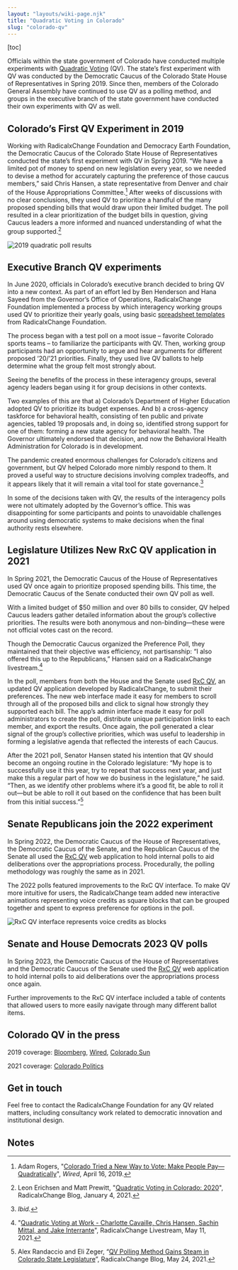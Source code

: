 ```yaml
---
layout: "layouts/wiki-page.njk"
title: "Quadratic Voting in Colorado"
slug: "colorado-qv"
---
```

[toc]

Officials within the state government of Colorado have conducted multiple experiments with [Quadratic Voting](/concepts/plural-voting/) (QV). The state’s first experiment with QV was conducted by the Democratic Caucus of the Colorado State House of Representatives in Spring 2019. Since then, members of the Colorado General Assembly have continued to use QV as a polling method, and groups in the executive branch of the state government have conducted their own experiments with QV as well.

## Colorado’s First QV Experiment in 2019

Working with RadicalxChange Foundation and Democracy Earth Foundation, the Democratic Caucus of the Colorado State House of Representatives conducted the state’s first experiment with QV in Spring 2019. “We have a limited pot of money to spend on new legislation every year, so we needed to devise a method for accurately capturing the preference of those caucus members,” said Chris Hansen, a state representative from Denver and chair of the House Appropriations Committee.[^1] After weeks of discussions with no clear conclusions, they used QV to prioritize a handful of the many proposed spending bills that would draw upon their limited budget. The poll resulted in a clear prioritization of the budget bills in question, giving Caucus leaders a more informed and nuanced understanding of what the group supported.[^2]

![2019 quadratic poll results](/images/blog/colorado-qv-distribution.png)

## Executive Branch QV experiments

In June 2020, officials in Colorado’s executive branch decided to bring QV into a new context. As part of an effort led by Ben Henderson and Hana Sayeed from the Governor’s Office of Operations, RadicalxChange Foundation implemented a process by which interagency working groups used QV to prioritize their yearly goals, using basic [spreadsheet templates](https://drive.google.com/drive/folders/1trnAJ1XOLyZk-0mgedZ3G98MQH3xrL0m?usp=sharing) from RadicalxChange Foundation.

The process began with a test poll on a moot issue – favorite Colorado sports teams – to familiarize the participants with QV. Then, working group participants had an opportunity to argue and hear arguments for different proposed ‘20/’21 priorities. Finally, they used live QV ballots to help determine what the group felt most strongly about.

Seeing the benefits of the process in these interagency groups, several agency leaders began using it for group decisions in other contexts.

Two examples of this are that a) Colorado’s Department of Higher Education adopted QV to prioritize its budget expenses. And b) a cross-agency taskforce for behavioral health, consisting of ten public and private agencies, tabled 19 proposals and, in doing so, identified strong support for one of them: forming a new state agency for behavioral health. The Governor ultimately endorsed that decision, and now the Behavioral Health Administration for Colorado is in development.

The pandemic created enormous challenges for Colorado’s citizens and government, but QV helped Colorado more nimbly respond to them. It proved a useful way to structure decisions involving complex tradeoffs, and it appears likely that it will remain a vital tool for state governance.[^3]

In some of the decisions taken with QV, the results of the interagency polls were not ultimately adopted by the Governor’s office. This was disappointing for some participants and points to unavoidable challenges around using democratic systems to make decisions when the final authority rests elsewhere.

## Legislature Utilizes New RxC QV application in 2021

In Spring 2021, the Democratic Caucus of the House of Representatives used QV once again to prioritize proposed spending bills. This time, the Democratic Caucus of the Senate conducted their own QV poll as well.

With a limited budget of $50 million and over 80 bills to consider, QV helped Caucus leaders gather detailed information about the group’s collective priorities. The results were both anonymous and non-binding—these were not official votes cast on the record.

Though the Democratic Caucus organized the Preference Poll, they maintained that their objective was efficiency, not partisanship: “I also offered this up to the Republicans,” Hansen said on a RadicalxChange livestream.[^4]

In the poll, members from both the House and the Senate used [RxC QV](https://quadraticvote.radicalxchange.org/), an updated QV application developed by RadicalxChange, to submit their preferences. The new web interface made it easy for members to scroll through all of the proposed bills and click to signal how strongly they supported each bill. The app’s admin interface made it easy for poll administrators to create the poll, distribute unique participation links to each member, and export the results. Once again, the poll generated a clear signal of the group’s collective priorities, which was useful to leadership in forming a legislative agenda that reflected the interests of each Caucus.

After the 2021 poll, Senator Hansen stated his intention that QV should become an ongoing routine in the Colorado legislature: “My hope is to successfully use it this year, try to repeat that success next year, and just make this a regular part of how we do business in the legislature,” he said. “Then, as we identify other problems where it’s a good fit, be able to roll it out—but be able to roll it out based on the confidence that has been built from this initial success.”[^5]

## Senate Republicans join the 2022 experiment

In Spring 2022, the Democratic Caucus of the House of Representatives, the Democratic Caucus of the Senate, and the Republican Caucus of the Senate all used the [RxC QV](https://quadraticvote.radicalxchange.org/) web application to hold internal polls to aid deliberations over the appropriations process. Procedurally, the polling methodology was roughly the same as in 2021.

The 2022 polls featured improvements to the RxC QV interface. To make QV more intuitive for users, the RadicalxChange team added new interactive animations representing voice credits as square blocks that can be grouped together and spent to express preference for options in the poll.

![RxC QV interface represents voice credits as blocks](/images/blog/qv-blocks.png)

## Senate and House Democrats 2023 QV polls

In Spring 2023, the Democratic Caucus of the House of Representatives and the Democratic Caucus of the Senate used the [RxC QV](https://quadraticvote.radicalxchange.org/) web application to hold internal polls to aid deliberations over the appropriations process once again.

Further improvements to the RxC QV interface included a table of contents that allowed users to more easily navigate through many different ballot items.

## Colorado QV in the press

 2019 coverage:
[Bloomberg](https://www.bloomberg.com/news/articles/2019-05-01/a-new-way-of-voting-that-makes-zealotry-expensive),
[Wired](https://www.wired.com/story/colorado-quadratic-voting-experiment/),
[Colorado Sun](https://coloradosun.com/2019/05/28/quadratic-voting-colorado-house-budget/)

2021 coverage:
[Colorado Politics](https://www.coloradopolitics.com/news/quadratic-voting-or-how-general-assembly-democrats-decide-what-to-fund-at-the-last-minute/article_904cf05e-a848-11eb-b88b-0fd0973b21f6.html)

## Get in touch
Feel free to contact the RadicalxChange Foundation for any QV related matters, including consultancy work related to democratic innovation and institutional design.


## Notes

[^1]: Adam Rogers, "[Colorado Tried a New Way to Vote: Make People Pay—Quadratically](https://www.wired.com/story/colorado-quadratic-voting-experiment/)", *Wired*, April 16, 2019.

[^2]: Leon Erichsen and Matt Prewitt, "[Quadratic Voting in Colorado: 2020](/media/blog/quadratic-voting-in-colorado-2020/)", RadicalxChange Blog, January 4, 2021.

[^3]: *Ibid.*

[^4]: "[Quadratic Voting at Work - Charlotte Cavaille, Chris Hansen, Sachin Mittal, and Jake Interrante](https://www.youtube.com/watch?v=dNIx52tn1sQ&themeRefresh=1)", RadicalxChange Livestream, May 11, 2021.

[^5]: Alex Randaccio and Eli Zeger, “[QV Polling Method Gains Steam in Colorado State Legislature](/media/blog/qv-polling-method-gains-steam-in-colorado-state-legislature/)”, RadicalxChange Blog, May 24, 2021.